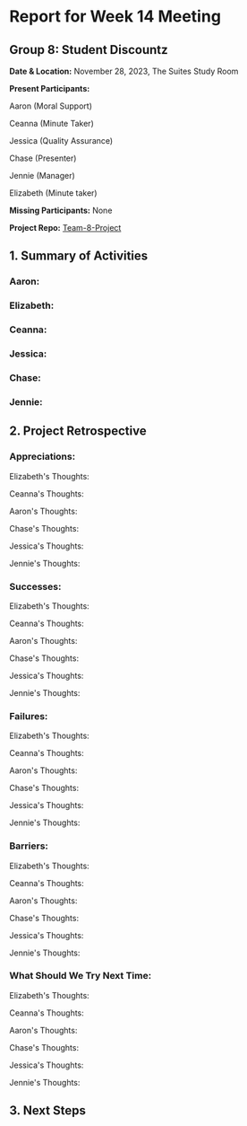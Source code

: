 # Report for Week 14 Meeting

## Group 8: Student Discountz

**Date & Location:** November 28, 2023, The Suites Study Room

**Present Participants:**

Aaron (Moral Support)

Ceanna (Minute Taker) 

Jessica (Quality Assurance)

Chase (Presenter)

Jennie (Manager)

Elizabeth (Minute taker)

**Missing Participants:** None 

**Project Repo:** [Team-8-Project](https://github.com/aaronr7734/team-8-project "Our Repository")

## 1. Summary of Activities

### **Aaron**:

### **Elizabeth**: 


### **Ceanna**:


### **Jessica**: 

### **Chase**:


### **Jennie**: 

## 2. Project Retrospective
### **Appreciations**: 

   Elizabeth's Thoughts: 
   
   
   Ceanna's Thoughts: 
   

   Aaron's Thoughts: 
   

   Chase's Thoughts: 
   
   
   Jessica's Thoughts:
   
   
   Jennie's Thoughts: 

   
### **Successes**: 

   Elizabeth's Thoughts: 
   
   
   Ceanna's Thoughts: 
   

   Aaron's Thoughts: 
   

   Chase's Thoughts: 
   
   
   Jessica's Thoughts:
   
   
   Jennie's Thoughts: 

   
### **Failures**: 

   Elizabeth's Thoughts: 
   
   
   Ceanna's Thoughts: 
   

   Aaron's Thoughts: 
   

   Chase's Thoughts: 
   
   
   Jessica's Thoughts:
   
   
   Jennie's Thoughts: 
   
   
### **Barriers**: 
  
   Elizabeth's Thoughts: 
   
   
   Ceanna's Thoughts: 
   

   Aaron's Thoughts: 
   

   Chase's Thoughts: 
   
   
   Jessica's Thoughts:
   
   
   Jennie's Thoughts: 
   
   
### **What Should We Try Next Time**: 
  
   Elizabeth's Thoughts: 
   
   
   Ceanna's Thoughts: 
   

   Aaron's Thoughts: 
   

   Chase's Thoughts: 
   
   
   Jessica's Thoughts:
   
   
   Jennie's Thoughts: 

   
## 3. Next Steps
